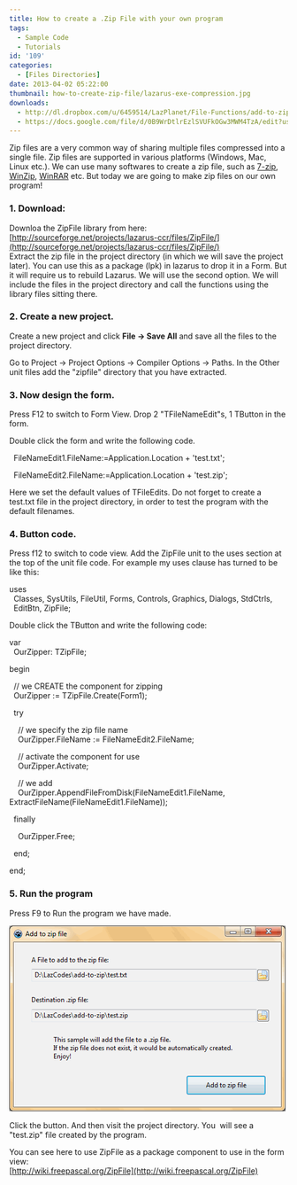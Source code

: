 ```yaml
---
title: How to create a .Zip File with your own program
tags:
  - Sample Code
  - Tutorials
id: '109'
categories:
  - [Files Directories]
date: 2013-04-02 05:22:00
thumbnail: how-to-create-zip-file/lazarus-exe-compression.jpg
downloads:
  - http://dl.dropbox.com/u/6459514/LazPlanet/File-Functions/add-to-zip.zip
  - https://docs.google.com/file/d/0B9WrDtlrEzlSVUFkOGw3MWM4TzA/edit?usp=sharing
---
```


Zip files are a very common way of sharing multiple files compressed into a single file. Zip files are supported in various platforms (Windows, Mac, Linux etc.). We can use many softwares to create a zip file, such as [7-zip](http://www.7-zip.org/), [WinZip](http://www.winzip.com/), [WinRAR](http://www.rarlab.com/) etc. But today we are going to make zip files on our own program!
<!-- more -->
  
  

### 1\. Download:

Downloa the ZipFile library from here: [http://sourceforge.net/projects/lazarus-ccr/files/ZipFile/](http://sourceforge.net/projects/lazarus-ccr/files/ZipFile/)  
Extract the zip file in the project directory (in which we will save the project later). You can use this as a package (lpk) in lazarus to drop it in a Form. But it will require us to rebuild Lazarus. We will use the second option. We will include the files in the project directory and call the functions using the library files sitting there.  
  

### 2\. Create a new project.

Create a new project and click **File -> Save All** and save all the files to the project directory.  
  
Go to Project -> Project Options -> Compiler Options -> Paths. In the Other unit files add the "zipfile" directory that you have extracted.  
  

### 3\. Now design the form.

Press F12 to switch to Form View. Drop 2 "TFileNameEdit"s, 1 TButton in the form.  
  
Double click the form and write the following code.  
  

  FileNameEdit1.FileName:=Application.Location + 'test.txt';  
  
  FileNameEdit2.FileName:=Application.Location + 'test.zip';   
  

  
  
Here we set the default values of TFileEdits. Do not forget to create a test.txt file in the project directory, in order to test the program with the default filenames.  
  

### 4\. Button code.

  
Press f12 to switch to code view. Add the ZipFile unit to the uses section at the top of the unit file code. For example my uses clause has turned to be like this:  
  

uses  
  Classes, SysUtils, FileUtil, Forms, Controls, Graphics, Dialogs, StdCtrls,  
  EditBtn, ZipFile;  
  

  
  
Double click the TButton and write the following code:  
  

var  
  OurZipper: TZipFile;  
  
begin  
  
  // we CREATE the component for zipping  
  OurZipper := TZipFile.Create(Form1);  
  
  
  try  
  
    // we specify the zip file name  
    OurZipper.FileName := FileNameEdit2.FileName;  
  
    // activate the component for use  
    OurZipper.Activate;  
  
    // we add  
    OurZipper.AppendFileFromDisk(FileNameEdit1.FileName, ExtractFileName(FileNameEdit1.FileName));  
  
  
  finally  
  
    OurZipper.Free;  
  
  end;  
  
end;  
  

  
  

### 5\. Run the program

  
Press F9 to Run the program we have made.  
  

![](how-to-create-zip-file/add-to-zip-lazarus.gif)

  
  
Click the button. And then visit the project directory. You  will see a "test.zip" file created by the program.  


You can see here to use ZipFile as a package component to use in the form view:  
[http://wiki.freepascal.org/ZipFile](http://wiki.freepascal.org/ZipFile)